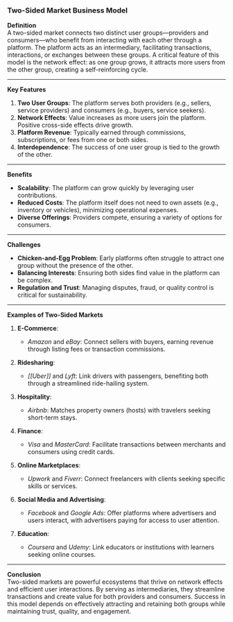 ### Two-Sided Market Business Model

**Definition**  
A two-sided market connects two distinct user groups—providers and consumers—who benefit from interacting with each other through a platform. The platform acts as an intermediary, facilitating transactions, interactions, or exchanges between these groups. A critical feature of this model is the network effect: as one group grows, it attracts more users from the other group, creating a self-reinforcing cycle.

---

**Key Features**

1. **Two User Groups**: The platform serves both providers (e.g., sellers, service providers) and consumers (e.g., buyers, service seekers).
2. **Network Effects**: Value increases as more users join the platform. Positive cross-side effects drive growth.
3. **Platform Revenue**: Typically earned through commissions, subscriptions, or fees from one or both sides.
4. **Interdependence**: The success of one user group is tied to the growth of the other.

---

**Benefits**

- **Scalability**: The platform can grow quickly by leveraging user contributions.
- **Reduced Costs**: The platform itself does not need to own assets (e.g., inventory or vehicles), minimizing operational expenses.
- **Diverse Offerings**: Providers compete, ensuring a variety of options for consumers.

---

**Challenges**

- **Chicken-and-Egg Problem**: Early platforms often struggle to attract one group without the presence of the other.
- **Balancing Interests**: Ensuring both sides find value in the platform can be complex.
- **Regulation and Trust**: Managing disputes, fraud, or quality control is critical for sustainability.

---

**Examples of Two-Sided Markets**

1. **E-Commerce**:
    
    - _Amazon_ and _eBay_: Connect sellers with buyers, earning revenue through listing fees or transaction commissions.
2. **Ridesharing**:
    
    - _[[Uber]]_ and _Lyft_: Link drivers with passengers, benefiting both through a streamlined ride-hailing system.
3. **Hospitality**:
    
    - _Airbnb_: Matches property owners (hosts) with travelers seeking short-term stays.
4. **Finance**:
    
    - _Visa_ and _MasterCard_: Facilitate transactions between merchants and consumers using credit cards.
5. **Online Marketplaces**:
    
    - _Upwork_ and _Fiverr_: Connect freelancers with clients seeking specific skills or services.
6. **Social Media and Advertising**:
    
    - _Facebook_ and _Google Ads_: Offer platforms where advertisers and users interact, with advertisers paying for access to user attention.
7. **Education**:
    
    - _Coursera_ and _Udemy_: Link educators or institutions with learners seeking online courses.

---

**Conclusion**  
Two-sided markets are powerful ecosystems that thrive on network effects and efficient user interactions. By serving as intermediaries, they streamline transactions and create value for both providers and consumers. Success in this model depends on effectively attracting and retaining both groups while maintaining trust, quality, and engagement.